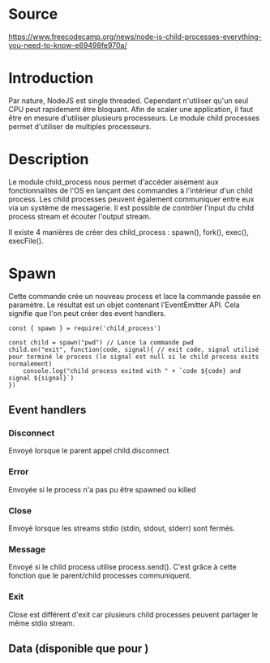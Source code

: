 # Source
https://www.freecodecamp.org/news/node-js-child-processes-everything-you-need-to-know-e69498fe970a/
# Introduction 
Par nature, NodeJS est single threaded. Cependant n'utiliser qu'un seul CPU peut rapidement être bloquant.
Afin de scaler une application, il faut être en mesure d'utiliser plusieurs processeurs. 
Le module child processes permet d'utiliser de multiples processeurs.

# Description
Le module child_process nous permet d'accéder aisément aux fonctionnalités de l'OS en lançant des commandes à l'intérieur d'un child process.
Les child processes peuvent également communiquer entre eux via un système de messagerie.
Il est possible de contrôler l'input du child process stream et écouter l'output stream.

Il existe 4 manières de créer des child_process : spawn(), fork(), exec(), execFile().

# Spawn
Cette commande crée un nouveau process et lace la commande passée en paramètre.
Le résultat est un objet contenant l'EventEmitter API. Cela signifie que l'on peut créer des event handlers.
```JS
const { spawn } = require('child_process')

const child = spawn("pwd") // Lance la commande pwd
child.on("exit", function(code, signal){ // exit code, signal utilisé pour terminé le process (le signal est null si le child process exits normalement)
    console.log("child process exited with " + `code ${code} and signal ${signal}`)
})
```
## Event handlers
### Disconnect
Envoyé lorsque le parent appel child.disconnect
### Error
Envoyée si le process n'a pas pu être spawned ou killed
### Close
Envoyé lorsque les streams stdio (stdin, stdout, stderr) sont fermés.
### Message
Envoyé si le child process utilise process.send(). C'est grâce à cette fonction que le parent/child processes communiquent.
### Exit
Close est différent d'exit car plusieurs child processes peuvent partager le même stdio stream.
## Data (disponible que pour )
